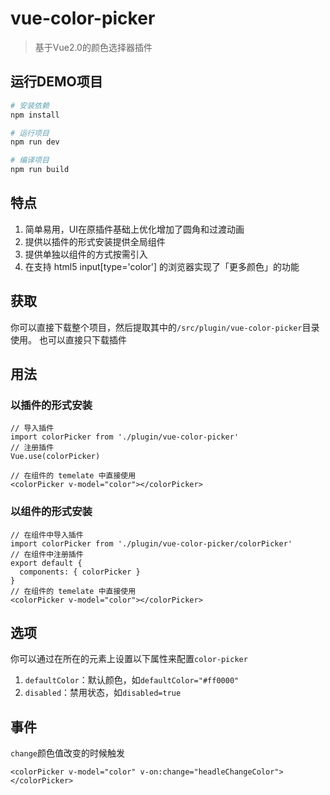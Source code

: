 # vue-color-picker

> 基于Vue2.0的颜色选择器插件

## 运行DEMO项目

``` bash
# 安装依赖
npm install

# 运行项目
npm run dev

# 编译项目
npm run build

```
## 特点
1. 简单易用，UI在原插件基础上优化增加了圆角和过渡动画
2. 提供以插件的形式安装提供全局组件
3. 提供单独以组件的方式按需引入
4. 在支持 html5 input[type='color'] 的浏览器实现了「更多颜色」的功能

## 获取
你可以直接下载整个项目，然后提取其中的`/src/plugin/vue-color-picker`目录使用。
也可以直接只下载插件

## 用法

### 以插件的形式安装
```
// 导入插件
import colorPicker from './plugin/vue-color-picker'
// 注册插件
Vue.use(colorPicker)

// 在组件的 temelate 中直接使用
<colorPicker v-model="color"></colorPicker>
```

### 以组件的形式安装
```
// 在组件中导入插件
import colorPicker from './plugin/vue-color-picker/colorPicker'
// 在组件中注册插件
export default {
  components: { colorPicker }
}
// 在组件的 temelate 中直接使用
<colorPicker v-model="color"></colorPicker>
```

## 选项
你可以通过在所在的元素上设置以下属性来配置`color-picker`
1. `defaultColor`：默认颜色，如`defaultColor="#ff0000"`
2. `disabled`：禁用状态，如`disabled=true`

## 事件
`change`颜色值改变的时候触发

```
<colorPicker v-model="color" v-on:change="headleChangeColor"></colorPicker>
```


